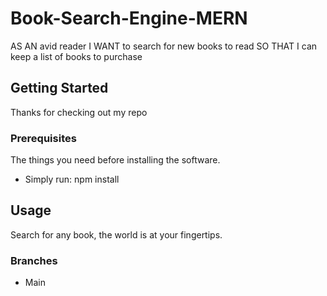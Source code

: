 

# Book-Search-Engine-MERN

AS AN avid reader
I WANT to search for new books to read
SO THAT I can keep a list of books to purchase

## Getting Started

Thanks for checking out my repo

### Prerequisites

The things you need before installing the software.

* Simply run: 
  npm install

## Usage

Search for any book, the world is at your fingertips. 


### Branches

* Main

